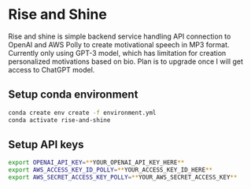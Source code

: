 # Rise and Shine
Rise and shine is simple backend service handling API connection to OpenAI and AWS Polly to create motivational speech in MP3
format. Currently only using GPT-3 model, which has limitation for creation personalized motivations based on bio. 
Plan is to upgrade once I will get access to ChatGPT model.

## Setup conda environment
```bash
conda create env create -f environment.yml
conda activate rise-and-shine
```

## Setup API keys
```bash
export OPENAI_API_KEY=**YOUR_OPENAI_API_KEY_HERE**
export AWS_ACCESS_KEY_ID_POLLY=**YOUR_ACCESS_KEY_ID_HERE**
export AWS_SECRET_ACCESS_KEY_POLLY=**YOUR_AWS_SECRET_ACCESS_KEY**
```

